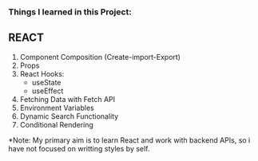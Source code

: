 ### Things I learned in this Project:

## REACT
  1. Component Composition (Create-import-Export)
  2. Props
  3. React Hooks:
        - useState
        - useEffect
  4. Fetching Data with Fetch API
  5. Environment Variables
  6. Dynamic Search Functionality
  7. Conditional Rendering

*Note: My primary aim is to learn React and work with backend APIs, so i have not focused on writting styles by self.
